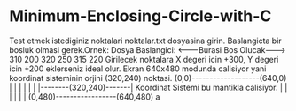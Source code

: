 # Minimum-Enclosing-Circle-with-C
 
Test etmek istediginiz noktalari noktalar.txt dosyasina girin.
Baslangicta bir bosluk olmasi gerek.Ornek:
Dosya Baslangici:
<---Burasi Bos Olucak--->
310 200
320 250
315 220
Girilecek noktalara X degeri icin +300, Y degeri icin +200 eklerseniz ideal olur.
Ekran 640x480 modunda calisiyor yani koordinat sisteminin orjini (320,240) noktasi.
(0,0)-------------------(640,0)
  |            |           |
  |            |           |
  |--------(320,240)-------|		Koordinat Sistemi bu mantikla calisiyor.
  |            |           |
  |            |           |
(0,480)-----------------(640,480)
a
